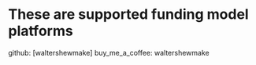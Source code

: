 # These are supported funding model platforms

github: [waltershewmake]
buy_me_a_coffee: waltershewmake
